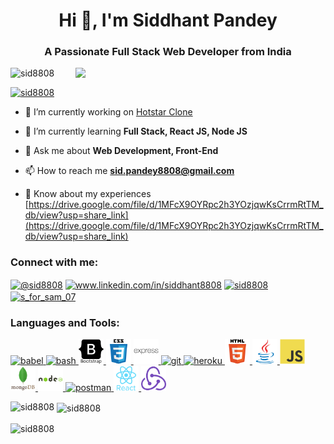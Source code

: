 <h1 align="center">Hi 👋, I'm Siddhant Pandey</h1>
<h3 align="center">A Passionate Full Stack Web Developer from India</h3>
<img align="right" width=400 src="https://user-images.githubusercontent.com/104199818/195697121-4d08fe1c-c830-4feb-82e3-c3d5d3e246c9.png"></img>

<p align="left"> <img src="https://komarev.com/ghpvc/?username=sid8808&label=Profile%20views&color=0e75b6&style=flat" alt="sid8808" /> </p>

<p align="left"> <a href="https://github.com/ryo-ma/github-profile-trophy"><img src="https://github-profile-trophy.vercel.app/?username=sid8808" alt="sid8808" /></a> </p>

- 🔭 I’m currently working on [Hotstar Clone](https://anjali280.github.io/hotstart_clone_/)

- 🌱 I’m currently learning **Full Stack, React JS, Node JS**

- 💬 Ask me about **Web Development, Front-End**

- 📫 How to reach me **sid.pandey8808@gmail.com**

- 📄 Know about my experiences [https://drive.google.com/file/d/1MFcX9OYRpc2h3YOzjqwKsCrrmRtTM_db/view?usp=share_link](https://drive.google.com/file/d/1MFcX9OYRpc2h3YOzjqwKsCrrmRtTM_db/view?usp=share_link)

<h3 align="left">Connect with me:</h3>
<p align="left">
<a href="https://codepen.io/@sid8808" target="blank"><img align="center" src="https://raw.githubusercontent.com/rahuldkjain/github-profile-readme-generator/master/src/images/icons/Social/codepen.svg" alt="@sid8808" height="30" width="40" /></a>
<a href="https://linkedin.com/in/www.linkedin.com/in/siddhant8808" target="blank"><img align="center" src="https://raw.githubusercontent.com/rahuldkjain/github-profile-readme-generator/master/src/images/icons/Social/linked-in-alt.svg" alt="www.linkedin.com/in/siddhant8808" height="30" width="40" /></a>
<a href="https://codesandbox.com/sid8808" target="blank"><img align="center" src="https://raw.githubusercontent.com/rahuldkjain/github-profile-readme-generator/master/src/images/icons/Social/codesandbox.svg" alt="sid8808" height="30" width="40" /></a>
<a href="https://instagram.com/s_for_sam_07" target="blank"><img align="center" src="https://raw.githubusercontent.com/rahuldkjain/github-profile-readme-generator/master/src/images/icons/Social/instagram.svg" alt="s_for_sam_07" height="30" width="40" /></a>
</p>

<h3 align="left">Languages and Tools:</h3>
<p align="left"> <a href="https://babeljs.io/" target="_blank" rel="noreferrer"> <img src="https://www.vectorlogo.zone/logos/babeljs/babeljs-icon.svg" alt="babel" width="40" height="40"/> </a> <a href="https://www.gnu.org/software/bash/" target="_blank" rel="noreferrer"> <img src="https://www.vectorlogo.zone/logos/gnu_bash/gnu_bash-icon.svg" alt="bash" width="40" height="40"/> </a> <a href="https://getbootstrap.com" target="_blank" rel="noreferrer"> <img src="https://raw.githubusercontent.com/devicons/devicon/master/icons/bootstrap/bootstrap-plain-wordmark.svg" alt="bootstrap" width="40" height="40"/> </a> <a href="https://www.w3schools.com/css/" target="_blank" rel="noreferrer"> <img src="https://raw.githubusercontent.com/devicons/devicon/master/icons/css3/css3-original-wordmark.svg" alt="css3" width="40" height="40"/> </a> <a href="https://expressjs.com" target="_blank" rel="noreferrer"> <img src="https://raw.githubusercontent.com/devicons/devicon/master/icons/express/express-original-wordmark.svg" alt="express" width="40" height="40"/> </a> <a href="https://git-scm.com/" target="_blank" rel="noreferrer"> <img src="https://www.vectorlogo.zone/logos/git-scm/git-scm-icon.svg" alt="git" width="40" height="40"/> </a> <a href="https://heroku.com" target="_blank" rel="noreferrer"> <img src="https://www.vectorlogo.zone/logos/heroku/heroku-icon.svg" alt="heroku" width="40" height="40"/> </a> <a href="https://www.w3.org/html/" target="_blank" rel="noreferrer"> <img src="https://raw.githubusercontent.com/devicons/devicon/master/icons/html5/html5-original-wordmark.svg" alt="html5" width="40" height="40"/> </a> <a href="https://www.java.com" target="_blank" rel="noreferrer"> <img src="https://raw.githubusercontent.com/devicons/devicon/master/icons/java/java-original.svg" alt="java" width="40" height="40"/> </a> <a href="https://developer.mozilla.org/en-US/docs/Web/JavaScript" target="_blank" rel="noreferrer"> <img src="https://raw.githubusercontent.com/devicons/devicon/master/icons/javascript/javascript-original.svg" alt="javascript" width="40" height="40"/> </a> <a href="https://www.mongodb.com/" target="_blank" rel="noreferrer"> <img src="https://raw.githubusercontent.com/devicons/devicon/master/icons/mongodb/mongodb-original-wordmark.svg" alt="mongodb" width="40" height="40"/> </a> <a href="https://nodejs.org" target="_blank" rel="noreferrer"> <img src="https://raw.githubusercontent.com/devicons/devicon/master/icons/nodejs/nodejs-original-wordmark.svg" alt="nodejs" width="40" height="40"/> </a> <a href="https://postman.com" target="_blank" rel="noreferrer"> <img src="https://www.vectorlogo.zone/logos/getpostman/getpostman-icon.svg" alt="postman" width="40" height="40"/> </a> <a href="https://reactjs.org/" target="_blank" rel="noreferrer"> <img src="https://raw.githubusercontent.com/devicons/devicon/master/icons/react/react-original-wordmark.svg" alt="react" width="40" height="40"/> </a> <a href="https://redux.js.org" target="_blank" rel="noreferrer"> <img src="https://raw.githubusercontent.com/devicons/devicon/master/icons/redux/redux-original.svg" alt="redux" width="40" height="40"/> </a> </p>

<p><img align="left" src="https://github-readme-stats.vercel.app/api/top-langs?username=sid8808&show_icons=true&locale=en&layout=compact" alt="sid8808" /></p>

<p>&nbsp;<img align="center" src="https://github-readme-stats.vercel.app/api?username=sid8808&show_icons=true&locale=en" alt="sid8808" /></p>

<p><img align="center" src="https://github-readme-streak-stats.herokuapp.com/?user=sid8808&" alt="sid8808" /></p>
